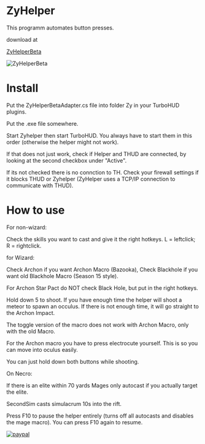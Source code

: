 # ZyHelper
This programm automates button presses.

download at

[ZyHelperBeta](https://github.com/ZyRaNex/ZyHelper/releases)

![ZyHelperBeta](https://i.imgur.com/Nn8sfdg.png)

# Install
Put the ZyHelperBetaAdapter.cs file into folder Zy in your TurboHUD plugins.

Put the .exe file somewhere.

Start Zyhelper then start TurboHUD. You always have to start them in this order (otherwise the helper might not work).

If that does not just work, check if Helper and THUD are connected, by looking at the second checkbox under "Active".

If its not checked there is no connction to TH. Check your firewall settings if it blocks THUD or Zyhelper (ZyHelper uses a TCP/IP connection to communicate with THUD).

# How to use
For non-wizard:

Check the skills you want to cast and give it the right hotkeys. L = leftclick; R = rightclick.

for Wizard:

Check Archon if you want Archon Macro (Bazooka), Check Blackhole if you want old Blackhole Macro (Season 15 style). 

For Archon Star Pact do NOT check Black Hole, but put in the right hotkeys.

Hold down 5 to shoot. If you have enough time the helper will shoot a meteor to spawn an occulus. If there is not enough time, it will go straight to the Archon Impact.

The toggle version of the macro does not work with Archon Macro, only with the old Macro. 

For the Archon macro you have to press electrocute yourself. This is so you can move into oculus easily.

You can just hold down both buttons while shooting.

On Necro:

If there is an elite within 70 yards Mages only autocast if you actually target the elite. 

SecondSim casts simulacrum 10s into the rift.

Press F10 to pause the helper entirely (turns off all autocasts and disables the mage macro). You can press F10 again to resume.

[![paypal](https://www.paypalobjects.com/en_US/i/btn/btn_donateCC_LG.gif)](https://www.paypal.com/cgi-bin/webscr?cmd=_s-xclick&hosted_button_id=X3F8VW4Q54LX4)
